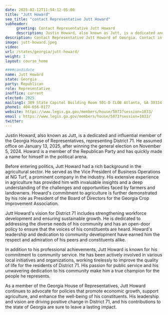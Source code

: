 ```yaml
---
date: 2025-02-12T11:54:12-05:00
title: "Jutt Howard"
seo_title: "contact Representative Jutt Howard"
subheader:
     greeting: Contact Representative Jutt Howard
     description: Justin Howard, also known as Jutt, is a dedicated and influential member of the Georgia House of Representatives, representing District 71. He assumed office on January 13, 2025, after winning the general election on November 5, 2024.
description: Contact Representative Jutt Howard of Georgia. Contact information for Jutt Howard includes email address, phone number, and mailing address.
image: jutt-howard.jpeg
video:
url: /states/georgia/jutt-howard/
weight: 1
layout: course_home

####candidate
name: Jutt Howard
state: Georgia
party: Republican
role: Representative
inoffice: current
elected: 2025
mailing1: 309 State Capitol Building Room 501-D CLOB Atlanta, GA 30334
phone1: 404-656-0177
website: https://www.legis.ga.gov/members/house/5073?session=1033/
email : https://www.legis.ga.gov/members/house/5073?session=1033/
twitter: 
---
```

Justin Howard, also known as Jutt, is a dedicated and influential member of the Georgia House of Representatives, representing District 71. He assumed office on January 13, 2025, after winning the general election on November 5, 2024. Howard is a member of the Republican Party and has quickly made a name for himself in the political arena.

Before entering politics, Jutt Howard had a rich background in the agricultural sector. He served as the Vice President of Business Operations at NG Turf, a prominent company in the industry. His extensive experience in agriculture has provided him with invaluable insights and a deep understanding of the challenges and opportunities faced by farmers and landowners. Howard's commitment to agriculture is further demonstrated by his role as President of the Board of Directors for the Georgia Crop Improvement Association.

Jutt Howard's vision for District 71 includes strengthening workforce development and ensuring sustainable growth. He is dedicated to addressing the diverse needs of his community and has an open-door policy to ensure that the voices of his constituents are heard. Howard's leadership and dedication to community development have earned him the respect and admiration of his peers and constituents alike.

In addition to his professional achievements, Jutt Howard is known for his commitment to community service. He has been actively involved in various local initiatives and organizations, working tirelessly to improve the quality of life for the residents of District 71. His passion for public service and his unwavering dedication to his community make him a true champion for the people he represents.

As a member of the Georgia House of Representatives, Jutt Howard continues to advocate for policies that promote economic growth, support agriculture, and enhance the well-being of his constituents. His leadership and vision are driving positive change in District 71, and his contributions to the state of Georgia are sure to leave a lasting impact.

